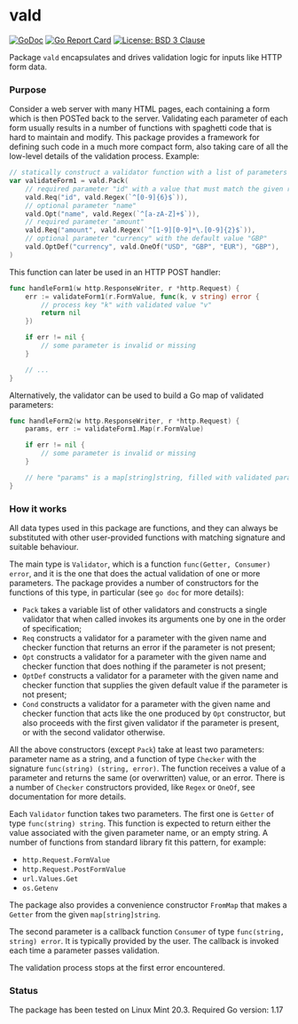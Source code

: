 # vald

[![GoDoc](https://godoc.org/github.com/maxim2266/vald?status.svg)](https://godoc.org/github.com/maxim2266/vald)
[![Go Report Card](https://goreportcard.com/badge/github.com/maxim2266/vald)](https://goreportcard.com/report/github.com/maxim2266/vald)
[![License: BSD 3 Clause](https://img.shields.io/badge/License-BSD_3--Clause-yellow.svg)](https://opensource.org/licenses/BSD-3-Clause)

Package `vald` encapsulates and drives validation logic for inputs like HTTP form data.

### Purpose
Consider a web server with many HTML pages, each containing a form which is then POSTed back to the server.
Validating each parameter of each form usually results in a number of functions with spaghetti code that is
hard to maintain and modify. This package provides a framework for defining such code in a much more compact
form, also taking care of all the low-level details of the validation process. Example:
```Go
// statically construct a validator function with a list of parameters to process
var validateForm1 = vald.Pack(
	// required parameter "id" with a value that must match the given regular expression
	vald.Req("id", vald.Regex(`^[0-9]{6}$`)),
	// optional parameter "name"
	vald.Opt("name", vald.Regex(`^[a-zA-Z]+$`)),
	// required parameter "amount"
	vald.Req("amount", vald.Regex(`^[1-9][0-9]*\.[0-9]{2}$`)),
	// optional parameter "currency" with the default value "GBP"
	vald.OptDef("currency", vald.OneOf("USD", "GBP", "EUR"), "GBP"),
)
```
This function can later be used in an HTTP POST handler:
```Go
func handleForm1(w http.ResponseWriter, r *http.Request) {
	err := validateForm1(r.FormValue, func(k, v string) error {
		// process key "k" with validated value "v"
		return nil
	})

	if err != nil {
		// some parameter is invalid or missing
	}

	// ...
}
```
Alternatively, the validator can be used to build a Go map of validated parameters:
```Go
func handleForm2(w http.ResponseWriter, r *http.Request) {
	params, err := validateForm1.Map(r.FormValue)

	if err != nil {
		// some parameter is invalid or missing
	}

	// here "params" is a map[string]string, filled with validated parameters
}
```

### How it works
All data types used in this package are functions, and they can always be substituted with other
user-provided functions with matching signature and suitable behaviour.

The main type is `Validator`, which is a function `func(Getter, Consumer) error`, and it is the one
that does the actual validation of one or more parameters. The package provides a number of constructors
for the functions of this type, in particular (see `go doc` for more details):
- `Pack` takes a variable list of other validators and constructs a single validator that when called invokes
	its arguments one by one in the order of specification;
- `Req` constructs a validator for a parameter with the given name and checker function that returns
	an error if the parameter is not present;
- `Opt` constructs a validator for a parameter with the given name and checker function that does nothing
	if the parameter is not present;
- `OptDef` constructs a validator for a parameter with the given name and checker function that supplies
	the given default value if the parameter is not present;
- `Cond` constructs a validator for a parameter with the given name and checker function that acts
	like the one produced by `Opt` constructor, but also proceeds with the first given validator if the
	parameter is present, or with the second validator otherwise.

All the above constructors (except `Pack`) take at least two parameters: parameter name as a string, and
a function of type `Checker` with the signature `func(string) (string, error)`.
The function receives a value of a parameter and returns the same (or overwritten) value, or an error. There
is a number of `Checker` constructors provided, like `Regex` or `OneOf`, see documentation for more details.

Each `Validator` function takes two parameters. The first one is `Getter` of type `func(string) string`. This
function is expected to return either the value associated with the given parameter name, or an empty
string. A number of functions from standard library fit this pattern, for example:
- `http.Request.FormValue`
- `http.Request.PostFormValue`
- `url.Values.Get`
- `os.Getenv`

The package also provides a convenience constructor `FromMap` that makes a `Getter` from the given
`map[string]string`.

The second parameter is a callback function `Consumer` of type `func(string, string) error`. It is typically
provided by the user. The callback is invoked each time a parameter passes validation.

The validation process stops at the first error encountered.

### Status
The package has been tested on Linux Mint 20.3. Required Go version: 1.17
